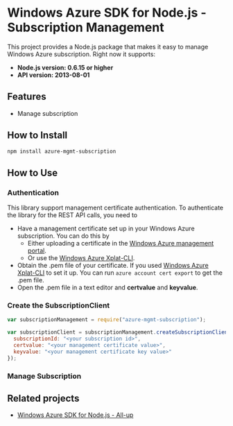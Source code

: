 # Windows Azure SDK for Node.js - Subscription Management

This project provides a Node.js package that makes it easy to manage Windows Azure subscription. Right now it supports:
- **Node.js version: 0.6.15 or higher**
- **API version: 2013-08-01**

## Features

- Manage subscription

## How to Install

```bash
npm install azure-mgmt-subscription
```

## How to Use

### Authentication

This library support management certificate authentication. To authenticate the library for the REST API calls, you need to
* Have a management certificate set up in your Windows Azure subscription. You can do this by
  * Either uploading a certificate in the [Windows Azure management portal](https://manage.windowsazure.com).
  * Or use the [Windows Azure Xplat-CLI](https://github.com/WindowsAzure/azure-sdk-tools-xplat).
* Obtain the .pem file of your certificate. If you used [Windows Azure Xplat-CLI](https://github.com/WindowsAzure/azure-sdk-tools-xplat) to set it up. You can run ``azure account cert export`` to get the .pem file.
* Open the .pem file in a text editor and **certvalue** and **keyvalue**.

### Create the SubscriptionClient

```javascript
var subscriptionManagement = require("azure-mgmt-subscription");

var subscriptionClient = subscriptionManagement.createSubscriptionClient({
  subscriptionId: "<your subscription id>",
  certvalue: "<your management certificate value>",
  keyvalue: "<your management certificate key value>"
});
```

### Manage Subscription

## Related projects

- [Windows Azure SDK for Node.js - All-up](https://github.com/WindowsAzure/azure-sdk-for-node)
